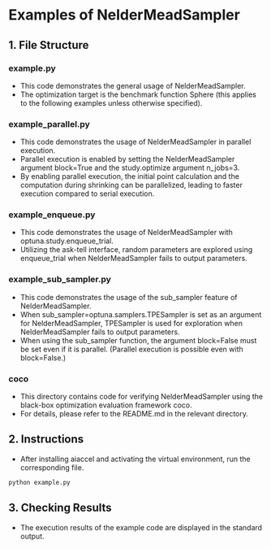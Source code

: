 # Examples of NelderMeadSampler

## 1. File Structure

### example.py

- This code demonstrates the general usage of NelderMeadSampler.
- The optimization target is the benchmark function Sphere (this applies to the following examples unless otherwise specified).

### example_parallel.py

- This code demonstrates the usage of NelderMeadSampler in parallel execution.
- Parallel execution is enabled by setting the NelderMeadSampler argument block=True and the study.optimize argument n_jobs=3.
- By enabling parallel execution, the initial point calculation and the computation during shrinking can be parallelized, leading to faster execution compared to serial execution.

### example_enqueue.py

- This code demonstrates the usage of NelderMeadSampler with optuna.study.enqueue_trial.
- Utilizing the ask-tell interface, random parameters are explored using enqueue_trial when NelderMeadSampler fails to output parameters.

### example_sub_sampler.py

- This code demonstrates the usage of the sub_sampler feature of NelderMeadSampler.
- When sub_sampler=optuna.samplers.TPESampler is set as an argument for NelderMeadSampler, TPESampler is used for exploration when NelderMeadSampler fails to output parameters.
- When using the sub_sampler function, the argument block=False must be set even if it is parallel. (Parallel execution is possible even with block=False.)

### coco

- This directory contains code for verifying NelderMeadSampler using the black-box optimization evaluation framework coco.
- For details, please refer to the README.md in the relevant directory.

## 2. Instructions

- After installing aiaccel and activating the virtual environment, run the corresponding file.

```bash
python example.py
```

## 3. Checking Results

- The execution results of the example code are displayed in the standard output.
